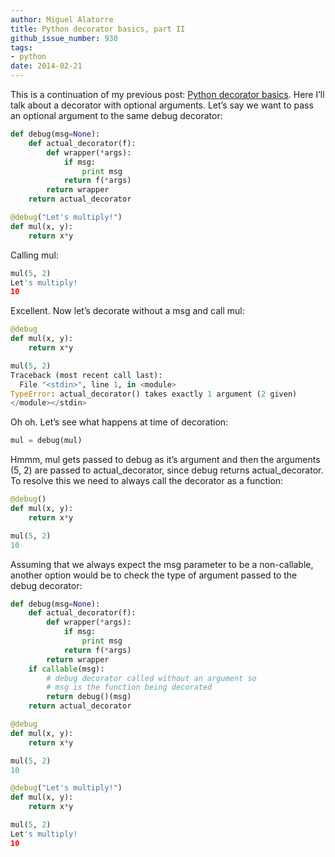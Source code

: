 ```yaml
---
author: Miguel Alatorre
title: Python decorator basics, part II
github_issue_number: 930
tags:
- python
date: 2014-02-21
---
```




This is a continuation of my previous post: [Python decorator basics](/blog/2013/12/python-decorator-basics). Here I’ll talk about a decorator with optional arguments. Let’s say we want to pass an optional argument to the same debug decorator:

```python
def debug(msg=None):
    def actual_decorator(f):
        def wrapper(*args):
            if msg:
                print msg
            return f(*args)
        return wrapper
    return actual_decorator

@debug("Let's multiply!")
def mul(x, y):
    return x*y
```

Calling mul:

```python
mul(5, 2)
Let's multiply!
10
```

Excellent. Now let’s decorate without a msg and call mul:

```python
@debug
def mul(x, y):
    return x*y

mul(5, 2)
Traceback (most recent call last):
  File "<stdin>", line 1, in <module>
TypeError: actual_decorator() takes exactly 1 argument (2 given)
</module></stdin>
```

Oh oh. Let’s see what happens at time of decoration:

```python
mul = debug(mul)
```

Hmmm, mul gets passed to debug as it’s argument and then the arguments (5, 2) are passed to actual_decorator, since debug returns actual_decorator. To resolve this we need to always call the decorator as a function:

```python
@debug()
def mul(x, y):
    return x*y

mul(5, 2)
10
```

Assuming that we always expect the msg parameter to be a non-callable, another option would be to check the type of argument passed to the debug decorator:

```python
def debug(msg=None):
    def actual_decorator(f):
        def wrapper(*args):
            if msg:
                print msg
            return f(*args)
        return wrapper
    if callable(msg):
        # debug decorator called without an argument so
        # msg is the function being decorated
        return debug()(msg)
    return actual_decorator

@debug
def mul(x, y):
    return x*y

mul(5, 2)
10

@debug("Let's multiply!")
def mul(x, y):
    return x*y

mul(5, 2)
Let's multiply!
10
```


